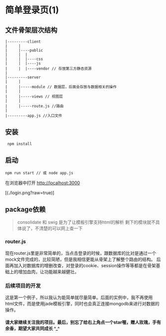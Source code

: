 # 简单登录页(1)
## 文件骨架层次结构
```
|---------client 
|     |
|     |----public
|     |  |
|     |  |----css
|     |  |----js
|     |  |----vendor // 存放第三方静态资源
|
|---------server
|     |
|     |-----module // 数据层，后面会存放与数据相关的操作
|     |
|     |-----views // 视图层
|     | 
|     |-----route.js //路由
|
|---------app.js //入口文件

```

## 安装

```
 npm install 

```
## 启动

```
npm run start // 或 node app.js

```

在浏览器中打开 [http://localhost:3000](http://localhost:3000)

[(./login.png?raw=true)]

## package依赖

> consolidate 和 swig 是为了让模板引擎支持html的解析
> 剩下的模块就不具体说了，不清楚的可以网上查一下

### router.js
现在router.js里是非常简单的，当点击登录的时候，跟数据库的比对是通过一个mock文件完成的，比较简陋，但是我相信更能从骨架上了解整个路由的结构。
后面再加入对数据库的增删改查，对登录的cookie、session操作等等都是在骨架基础上的增加血肉，让功能越来越健壮。

### 后续项目的开发
这是第一个例子，所以我认为能简单就尽量简单。后面的实例中，我不再使用html文件，而是使用jade模板引擎，同时也会真正连接mongodb来进行对数据的操作。

#### 请大家继续关注我的项目。最后，别忘了给右上角点一个star喔，赠人玫瑰，手有余香，期望大家共同成长 ^_^

